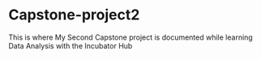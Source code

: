 # Capstone-project2
This is where My Second Capstone project is documented  while learning Data Analysis with the Incubator Hub
